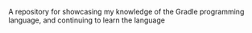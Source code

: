 A repository for showcasing my knowledge of the Gradle programming language, and continuing to learn the language
